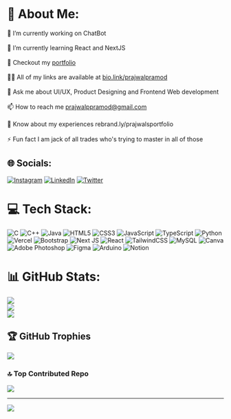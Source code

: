 # 💫 About Me:
🔭 I’m currently working on ChatBot<br><br>🌱 I’m currently learning React and NextJS<br><br>👯 Checkout my [portfolio](www.rebrand.ly/prajwalportfolio)<br><br>👨‍💻 All of my links are available at [bio.link/prajwalpramod](www.bio.link/prajwalpramod)<br><br>💬 Ask me about UI/UX, Product Designing and Frontend Web development<br><br>📫 How to reach me prajwalppramod@gmail.com<br><br>📄 Know about my experiences rebrand.ly/prajwalsportfolio<br><br>⚡ Fun fact I am jack of all trades who's trying to master in all of those


## 🌐 Socials:
[![Instagram](https://img.shields.io/badge/Instagram-%23E4405F.svg?logo=Instagram&logoColor=white)](https://instagram.com/prajwalp.pramod) [![LinkedIn](https://img.shields.io/badge/LinkedIn-%230077B5.svg?logo=linkedin&logoColor=white)](https://linkedin.com/in/in/prajwalppramod) [![Twitter](https://img.shields.io/badge/Twitter-%231DA1F2.svg?logo=Twitter&logoColor=white)](https://twitter.com/prajwalppramod) 

# 💻 Tech Stack:
![C](https://img.shields.io/badge/c-%2300599C.svg?style=for-the-badge&logo=c&logoColor=white) ![C++](https://img.shields.io/badge/c++-%2300599C.svg?style=for-the-badge&logo=c%2B%2B&logoColor=white) ![Java](https://img.shields.io/badge/java-%23ED8B00.svg?style=for-the-badge&logo=openjdk&logoColor=white) ![HTML5](https://img.shields.io/badge/html5-%23E34F26.svg?style=for-the-badge&logo=html5&logoColor=white) ![CSS3](https://img.shields.io/badge/css3-%231572B6.svg?style=for-the-badge&logo=css3&logoColor=white) ![JavaScript](https://img.shields.io/badge/javascript-%23323330.svg?style=for-the-badge&logo=javascript&logoColor=%23F7DF1E) ![TypeScript](https://img.shields.io/badge/typescript-%23007ACC.svg?style=for-the-badge&logo=typescript&logoColor=white) ![Python](https://img.shields.io/badge/python-3670A0?style=for-the-badge&logo=python&logoColor=ffdd54) ![Vercel](https://img.shields.io/badge/vercel-%23000000.svg?style=for-the-badge&logo=vercel&logoColor=white) ![Bootstrap](https://img.shields.io/badge/bootstrap-%238511FA.svg?style=for-the-badge&logo=bootstrap&logoColor=white) ![Next JS](https://img.shields.io/badge/Next-black?style=for-the-badge&logo=next.js&logoColor=white) ![React](https://img.shields.io/badge/react-%2320232a.svg?style=for-the-badge&logo=react&logoColor=%2361DAFB) ![TailwindCSS](https://img.shields.io/badge/tailwindcss-%2338B2AC.svg?style=for-the-badge&logo=tailwind-css&logoColor=white) ![MySQL](https://img.shields.io/badge/mysql-%2300000f.svg?style=for-the-badge&logo=mysql&logoColor=white) ![Canva](https://img.shields.io/badge/Canva-%2300C4CC.svg?style=for-the-badge&logo=Canva&logoColor=white) ![Adobe Photoshop](https://img.shields.io/badge/adobe%20photoshop-%2331A8FF.svg?style=for-the-badge&logo=adobe%20photoshop&logoColor=white) ![Figma](https://img.shields.io/badge/figma-%23F24E1E.svg?style=for-the-badge&logo=figma&logoColor=white) ![Arduino](https://img.shields.io/badge/-Arduino-00979D?style=for-the-badge&logo=Arduino&logoColor=white) ![Notion](https://img.shields.io/badge/Notion-%23000000.svg?style=for-the-badge&logo=notion&logoColor=white)
# 📊 GitHub Stats:
![](https://github-readme-stats.vercel.app/api?username=prajwalppramod&theme=dark&hide_border=false&include_all_commits=true&count_private=true)<br/>
![](https://github-readme-streak-stats.herokuapp.com/?user=prajwalppramod&theme=dark&hide_border=false)<br/>
![](https://github-readme-stats.vercel.app/api/top-langs/?username=prajwalppramod&theme=dark&hide_border=false&include_all_commits=true&count_private=true&layout=compact)

## 🏆 GitHub Trophies
![](https://github-profile-trophy.vercel.app/?username=prajwalppramod&theme=onedark&no-frame=false&no-bg=true&margin-w=4)

### 🔝 Top Contributed Repo
![](https://github-contributor-stats.vercel.app/api?username=prajwalppramod&limit=5&theme=dark&combine_all_yearly_contributions=true)

---
[![](https://visitcount.itsvg.in/api?id=prajwalppramod&icon=0&color=0)](https://visitcount.itsvg.in)

<!-- Proudly created with GPRM ( https://gprm.itsvg.in ) -->
